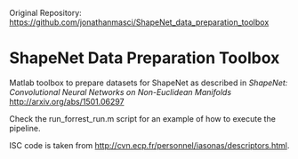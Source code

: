 Original Repository: https://github.com/jonathanmasci/ShapeNet_data_preparation_toolbox

# ShapeNet Data Preparation Toolbox
Matlab toolbox to prepare datasets for ShapeNet as described in
*ShapeNet: Convolutional Neural Networks on Non-Euclidean Manifolds*
http://arxiv.org/abs/1501.06297

Check the run_forrest_run.m script for an example of how to execute the
pipeline.

ISC code is taken from http://cvn.ecp.fr/personnel/iasonas/descriptors.html.
